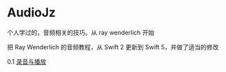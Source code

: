 # AudioJz
个人学过的，音频相关的技巧。从 ray wenderlich 开始




把 Ray Wenderlich 的音频教程，从 Swift 2 更新到 Swift 5，并做了适当的修改

0.1 [录音与播放](https://github.com/BoxDengJZ/AudioJz/archive/v0.01.zip)

